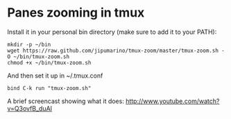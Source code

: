 # Panes zooming in tmux

Install it in your personal bin directory (make sure to add it to your PATH):

    mkdir -p ~/bin
    wget https://raw.github.com/jipumarino/tmux-zoom/master/tmux-zoom.sh -O ~/bin/tmux-zoom.sh
    chmod +x ~/bin/tmux-zoom.sh

And then set it up in ~/.tmux.conf

    bind C-k run "tmux-zoom.sh"

A brief screencast showing what it does: http://www.youtube.com/watch?v=Q3ovfB_duAI